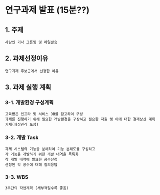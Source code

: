 # 연구과제 발표 (15분??)

## 1. 주제 
	사람인 기사 크롤링 및 메일발송 
## 2. 과제선정이유
	연구과제 후보군에서 선정한 이유
## 3. 과제 실행 계획

### 3-1. 개발환경 구성계획
	교육받은 인프라 및 서비스 DB를 참고하여 구성
	과제를 진행하기 위해 필요한 개발환경을 구상하고 필요한 자원 및 이에 대한 결재상신 계획 기재(형상관리 포함)
### 3-2. 개발 Task
	과제 시스템의 기능을 분해하여 기능 분해도를 구성하고
	각 기능을 개발하기 위한 개발 내역을 목록화
	각 개발 내역에 필요한 공수산정
	산정된 각 공수에 대해 질의응답
### 3-3. WBS
	3주간의 작업계획 (세부적일수록 좋음)

